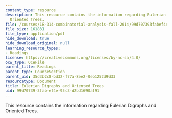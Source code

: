 ```yaml
---
content_type: resource
description: This resource contains the information regarding Eulerian Digraphs and
  Oriented Trees.
file: /courses/18-314-combinatorial-analysis-fall-2014/99d707393fabef4e95c3d2bd1690af91_MIT18_314F14_mt2.pdf
file_size: 161831
file_type: application/pdf
hide_download: true
hide_download_original: null
learning_resource_types:
- Readings
license: https://creativecommons.org/licenses/by-nc-sa/4.0/
ocw_type: OCWFile
parent_title: Readings
parent_type: CourseSection
parent_uid: 35d3b2c8-bd32-f77a-8ee2-0eb1252d9d33
resourcetype: Document
title: Eulerian Digraphs and Oriented Trees
uid: 99d70739-3fab-ef4e-95c3-d2bd1690af91
---
```

This resource contains the information regarding Eulerian Digraphs and Oriented Trees.